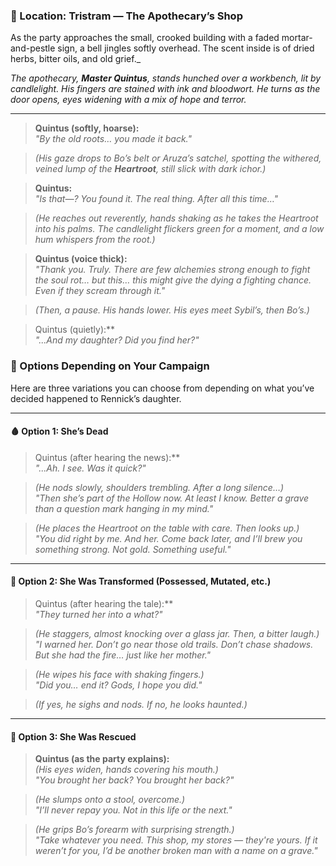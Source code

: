 ### 🧪 Location: Tristram — The Apothecary’s Shop



 As the party approaches the small, crooked building with a faded mortar-and-pestle sign, a bell jingles softly overhead. The scent inside is of dried herbs, bitter oils, and old grief._

_The apothecary, **Master Quintus**, stands hunched over a workbench, lit by candlelight. His fingers are stained with ink and bloodwort. He turns as the door opens, eyes widening with a mix of hope and terror._

---

> **Quintus (softly, hoarse):**  
> _"By the old roots… you made it back."_

> _(His gaze drops to Bo’s belt or Aruza’s satchel, spotting the withered, veined lump of the **Heartroot**, still slick with dark ichor.)_

> **Quintus:**  
> _"Is that—? You found it. The real thing. After all this time…"_

> _(He reaches out reverently, hands shaking as he takes the Heartroot into his palms. The candlelight flickers green for a moment, and a low _hum_ whispers from the root.)_

> **Quintus (voice thick):**  
> _"Thank you. Truly. There are few alchemies strong enough to fight the soul rot… but this… this might give the dying a fighting chance. Even if they scream through it."_

> _(Then, a pause. His hands lower. His eyes meet Sybil’s, then Bo’s.)_

> Quintus (quietly):**  
> _"...And my daughter? Did you find her?"_

### 🧩 Options Depending on Your Campaign

Here are three variations you can choose from depending on what you’ve decided happened to Rennick’s daughter.

---

#### 🩸 Option 1: She’s Dead

> Quintus (after hearing the news):**  
> _"...Ah. I see. Was it quick?"_

> _(He nods slowly, shoulders trembling. After a long silence…)_  
> _"Then she’s part of the Hollow now. At least I know. Better a grave than a question mark hanging in my mind."_

> _(He places the Heartroot on the table with care. Then looks up.)_  
> _"You did right by me. And her. Come back later, and I’ll brew you something strong. Not gold. Something _useful_."_

---

#### 🧩 Option 2: She Was Transformed (Possessed, Mutated, etc.)

> Quintus (after hearing the tale):**  
> _"They turned her into a _what_?"_

> _(He staggers, almost knocking over a glass jar. Then, a bitter laugh.)_  
> _"I warned her. Don’t go near those old trails. Don’t chase shadows. But she had the fire… just like her mother."_

> _(He wipes his face with shaking fingers.)_  
> _"Did you… end it? Gods, I hope you did."_

> _(If yes, he sighs and nods. If no, he looks haunted.)_

---

#### 🧩 Option 3: She Was Rescued

> **Quintus (as the party explains):**  
> _(His eyes widen, hands covering his mouth.)_  
> _"You brought her back? _You brought her back?_"_

> _(He slumps onto a stool, overcome.)_  
> _"I’ll never repay you. Not in this life or the next."_

> _(He grips Bo’s forearm with surprising strength.)_  
> _"Take whatever you need. This shop, my stores — they're yours. If it weren’t for you, I’d be another broken man with a name on a grave."_